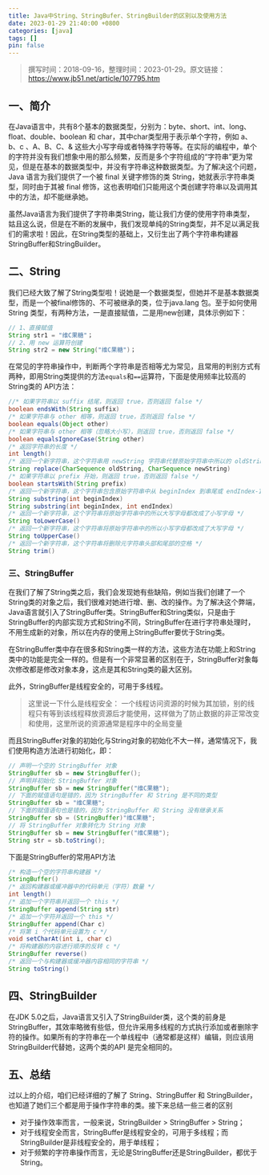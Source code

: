 ```yaml
---
title: Java中String、StringBufer、StringBuilder的区别以及使用方法
date: 2023-01-29 21:40:00 +0800
categories: [java]
tags: []
pin: false
---
```


> 撰写时间：2018-09-16，整理时间：2023-01-29。原文链接：<https://www.jb51.net/article/107795.htm>

## 一、简介

在Java语言中，共有8个基本的数据类型，分别为：byte、short、int、long、float、double、boolean 和 char，其中char类型用于表示单个字符，例如 a、b、c 、A、B、C、& 这些大小写字母或者特殊字符等等。在实际的编程中，单个的字符并没有我们想象中用的那么频繁，反而是多个字符组成的“字符串”更为常见，但是在基本的数据类型中，并没有字符串这种数据类型。为了解决这个问题，Java 语言为我们提供了一个被 final 关键字修饰的类 String，她就表示字符串类型，同时由于其被 final 修饰，这也表明咱们只能用这个类创建字符串以及调用其中的方法，却不能继承她。

虽然Java语言为我们提供了字符串类String，能让我们方便的使用字符串类型，姑且这么说，但是在不断的发展中，我们发现单纯的String类型，并不足以满足我们的需求啦！因此，在String类型的基础上，又衍生出了两个字符串构建器StringBuffer和StringBuilder。

## 二、String

我们已经大致了解了String类型啦！说她是一个数据类型，但她并不是基本数据类型，而是一个被final修饰的、不可被继承的类，位于java.lang 包。至于如何使用String 类型，有两种方法，一是直接赋值，二是用new创建，具体示例如下：

```java
// 1、直接赋值
String str1 = "维C果糖"；
// 2、用 new 运算符创建
String str2 = new String("维C果糖")；
```

在常见的字符串操作中，判断两个字符串是否相等尤为常见，且常用的判别方式有两种，即用String类提供的方法`equals`和`==`运算符，下面是使用频率比较高的String类的 API方法：

```java
//* 如果字符串以 suffix 结尾，则返回 true，否则返回 false */
boolean endsWith(String suffix)
/* 如果字符串与 other 相等，则返回 true，否则返回 false */
boolean equals(Object other)
/* 如果字符串与 other 相等（忽略大小写），则返回 true，否则返回 false */
boolean equalsIgnoreCase(String other)
/* 返回字符串的长度 */
int length()
/* 返回一个新字符串，这个字符串用 newString 字符串代替原始字符串中所以的 oldString 字符串，可以用 String 或者 StringBuilder 对象作为 CharSequence 参数 */
String replace(CharSequence oldString, CharSequence newString)
/* 如果字符串以 prefix 开始，则返回 true，否则返回 false */
boolean startsWith(String prefix)
/* 返回一个新字符串，这个字符串包含原始字符串中从 beginIndex 到串尾或 endIndex-1 位置的所以代码单元 */
String substring(int beginIndex)
String substring(int beginIndex, int endIndex)
/* 返回一个新字符串，这个字符串将原始字符串中的所以大写字母都改成了小写字母 */
String toLowerCase()
/* 返回一个新字符串，这个字符串将原始字符串中的所以小写字母都改成了大写字母 */
String toUpperCase()
/* 返回一个新字符串，这个字符串将删除元字符串头部和尾部的空格 */
String trim()
```

### 三、StringBuffer

在我们了解了String类之后，我们会发现她有些缺陷，例如当我们创建了一个String类的对象之后，我们很难对她进行增、删、改的操作。为了解决这个弊端，Java语言就引入了StringBuffer类。StringBuffer和String类似，只是由于StringBuffer的内部实现方式和String不同，StringBuffer在进行字符串处理时，不用生成新的对象，所以在内存的使用上StringBuffer要优于String类。

在StringBuffer类中存在很多和String类一样的方法，这些方法在功能上和String类中的功能是完全一样的。但是有一个非常显著的区别在于，StringBuffer对象每次修改都是修改对象本身，这点是其和String类的最大区别。

此外，StringBuffer是线程安全的，可用于多线程。

> 这里说一下什么是线程安全：
> 一个线程访问资源的时候为其加锁，别的线程只有等到该线程释放资源后才能使用，这样做为了防止数据的非正常改变和使用，这里所说的资源通常是程序中的全局变量

而且StringBuffer对象的初始化与String对象的初始化不大一样，通常情况下，我们使用构造方法进行初始化，即：

```java
// 声明一个空的 StringBuffer 对象
StringBuffer sb = new StringBuffer();
// 声明并初始化 StringBuffer 对象
StringBuffer sb = new StringBuffer("维C果糖");
// 下面的赋值语句是错的，因为 StringBuffer 和 String 是不同的类型
StringBuffer sb = "维C果糖";
// 下面的赋值语句也是错的，因为 StringBuffer 和 String 没有继承关系
StringBuffer sb = (StringBuffer)"维C果糖";
// 将 StringBuffer 对象转化为 String 对象
StringBuffer sb = new StringBuffer("维C果糖");
String str = sb.toString();
```

下面是StringBuffer的常用API方法

```java
/* 构造一个空的字符串构建器 */
StringBuffer()
/* 返回构建器或缓冲器中的代码单元（字符）数量 */
int length()
/* 追加一个字符串并返回一个 this */
StringBuffer append(String str)
/* 追加一个字符并返回一个 this */
StringBuffer append(Char c)
/* 将第 i 个代码单元设置为 c */
void setCharAt(int i, char c)
/* 将构建器的内容进行顺序的反转 c */
StringBuffer reverse()
/* 返回一个与构建器或缓冲器内容相同的字符串 */
String toString()
```

## 四、StringBuilder

在JDK 5.0之后，Java语言又引入了StringBuilder类，这个类的前身是StringBuffer，其效率略微有些低，但允许采用多线程的方式执行添加或者删除字符的操作。如果所有的字符串在一个单线程中（通常都是这样）编辑，则应该用StringBuilder代替她，这两个类的API 是完全相同的。

## 五、总结

过以上的介绍，咱们已经详细的了解了 String、StringBuffer 和 StringBuilder，也知道了她们三个都是用于操作字符串的类。接下来总结一些三者的区别

- 对于操作效率而言，一般来说，StringBuilder > StringBuffer > String；
- 对于线程安全而言，StringBuffer是线程安全的，可用于多线程；而StringBuilder是非线程安全的，用于单线程；
- 对于频繁的字符串操作而言，无论是StringBuffer还是StringBuilder，都优于String。
